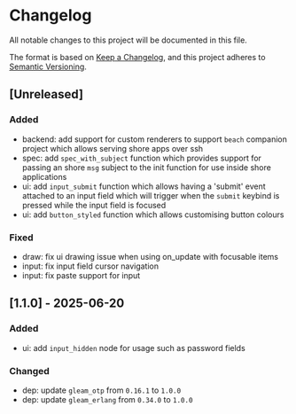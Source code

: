# Changelog

All notable changes to this project will be documented in this file.

The format is based on [Keep a Changelog](https://keepachangelog.com/en/1.1.0/),
and this project adheres to [Semantic Versioning](https://semver.org/spec/v2.0.0.html).

## [Unreleased]

### Added

- backend: add support for custom renderers to support `beach` companion project which allows serving shore apps over ssh
- spec: add `spec_with_subject` function which provides support for passing an shore `msg` subject to the init function for use inside shore applications
- ui: add `input_submit` function which allows having a 'submit' event attached to an input field which will trigger when the `submit` keybind is pressed while the input field is focused
- ui: add `button_styled` function which allows customising button colours

### Fixed

- draw: fix ui drawing issue when using on_update with focusable items
- input: fix input field cursor navigation
- input: fix paste support for input

## [1.1.0] - 2025-06-20

### Added

- ui: add `input_hidden` node for usage such as password fields

### Changed

- dep: update `gleam_otp` from `0.16.1` to `1.0.0`
- dep: update `gleam_erlang` from `0.34.0` to `1.0.0`
